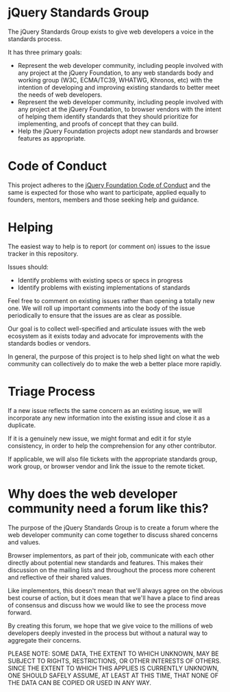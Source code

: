 # jQuery Standards Group

The jQuery Standards Group exists to give web developers a voice in the
standards process.

It has three primary goals:

* Represent the web developer community, including people involved with any
  project at the jQuery Foundation, to any web standards body and working group
  (W3C, ECMA/TC39, WHATWG, Khronos, etc) with the intention of developing and
  improving existing standards to better meet the needs of web developers.
* Represent the web developer community, including people involved
  with any project at the jQuery Foundation, to browser vendors with the intent
  of helping them identify standards that they should prioritize for
  implementing, and proofs of concept that they can build.
* Help the jQuery Foundation projects adopt new standards and browser features
  as appropriate.

# Code of Conduct

This project adheres to the [jQuery Foundation Code of Conduct](https://jquery.org/conduct/)
and the same is expected for those who want to participate, applied equally to
founders, mentors, members and those seeking help and guidance.

# Helping

The easiest way to help is to report (or comment on) issues to the
issue tracker in this repository.

Issues should:

* Identify problems with existing specs or specs in progress
* Identify problems with existing implementations of standards

Feel free to comment on existing issues rather than opening a totally
new one. We will roll up important comments into the body of the issue
periodically to ensure that the issues are as clear as possible.

Our goal is to collect well-specified and articulate issues with the web
ecosystem as it exists today and advocate for improvements with the
standards bodies or vendors.

In general, the purpose of this project is to help shed light on what
the web community can collectively do to make the web a better place
more rapidly.

# Triage Process

If a new issue reflects the same concern as an existing issue, we will
incorporate any new information into the existing issue and close it as
a duplicate.

If it is a genuinely new issue, we might format and edit it for style
consistency, in order to help the comprehension for any other contributor.

If applicable, we will also file tickets with the appropriate standards
group, work group, or browser vendor and link the issue to the remote ticket.

# Why does the web developer community need a forum like this?

The purpose of the jQuery Standards Group is to create a forum where the
web developer community can come together to discuss shared concerns and
values.

Browser implementors, as part of their job, communicate with each other
directly about potential new standards and features. This makes their
discussion on the mailing lists and throughout the process more coherent
and reflective of their shared values.

Like implementors, this doesn't mean that we'll always agree on the
obvious best course of action, but it does mean that we'll have a place
to find areas of consensus and discuss how we would like to see the
process move forward.

By creating this forum, we hope that we give voice to the millions of
web developers deeply invested in the process but without a natural way
to aggregate their concerns.






PLEASE NOTE: SOME DATA, THE EXTENT TO WHICH UNKNOWN, MAY BE SUBJECT TO RIGHTS, RESTRICTIONS, OR OTHER INTERESTS OF OTHERS. SINCE THE EXTENT TO WHICH THIS APPLIES IS CURRENTLY UNKNOWN, ONE SHOULD SAFELY ASSUME, AT LEAST AT THIS TIME, THAT NONE OF THE DATA CAN BE COPIED OR USED IN ANY WAY.
